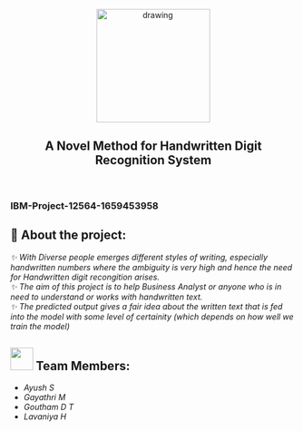 <br>
<div align="center">
<img src="https://upload.wikimedia.org/wikipedia/commons/5/51/IBM_logo.svg"  align="center" alt="drawing" width="200" />
  <h2 align="center"> A Novel Method for Handwritten Digit Recognition System <br></h2>

  </div>

 <br> 
 <h3>IBM-Project-12564-1659453958</h3>  

<h2>📃 About the project:</h2><i>
✨ With Diverse people emerges different styles of writing, especially handwritten numbers where the ambiguity is very high and hence the need for  Handwritten digit recongition arises. <br>
✨ The aim of this project is to help Business Analyst or anyone who is in need to understand or works with handwritten text. <br>
✨ The predicted output gives a fair idea about the written text that is fed into the model with some level of certainity (which depends on how well we train the model) <br>
  </i>

<h2><img src="https://raw.githubusercontent.com/Tarikul-Islam-Anik/Animated-Fluent-Emojis/master/Emojis/People%20with%20professions/Man%20Technologist%20Light%20Skin%20Tone.png" width="40px"> Team Members: </h2> 
<ul><i>
  <li> Ayush S </li>
  <li> Gayathri M </li>
  <li> Goutham D T </li>
  <li> Lavaniya H </li>
  </i>
  </ul>
<br>
    
